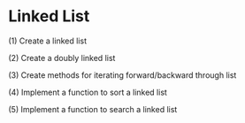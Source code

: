 Linked List
=============

(1) Create a linked list

(2) Create a doubly linked list

(3) Create methods for iterating forward/backward through list

(4) Implement a function to sort a linked list

(5) Implement a function to search a linked list